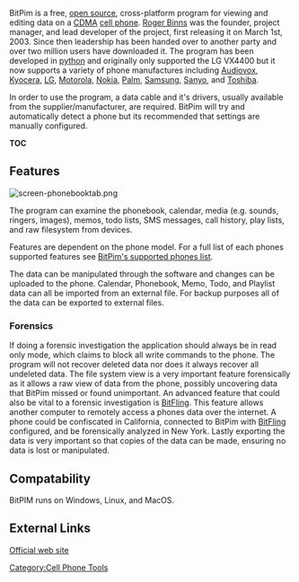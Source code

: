 BitPim is a free, [open
source](http://www.opensource.org/docs/definition.php), cross-platform
program for viewing and editing data on a [CDMA](CDMA "wikilink") [cell
phone](cell_phone "wikilink"). [Roger
Binns](mailto:rogerb@rogerbinns.com) was the founder, project manager,
and lead developer of the project, first releasing it on March 1st,
2003. Since then leadership has been handed over to another party and
over two million users have downloaded it. The program has been
developed in [python](python "wikilink") and originally only supported
the LG VX4400 but it now supports a variety of phone manufactures
including [Audiovox](Audiovox "wikilink"),
[Kyocera](Kyocera "wikilink"), [LG](LG "wikilink"),
[Motorola](Motorola "wikilink"), [Nokia](Nokia "wikilink"),
[Palm](Palm "wikilink"), [Samsung](Samsung "wikilink"),
[Sanyo](Sanyo "wikilink"), and [Toshiba](Toshiba "wikilink").

In order to use the program, a data cable and it's drivers, usually
available from the supplier/manufacturer, are required. BitPim will try
and automatically detect a phone but its recommended that settings are
manually configured.

__TOC__

## Features

![](screen-phonebooktab.png "screen-phonebooktab.png")

The program can examine the phonebook, calendar, media (e.g. sounds,
ringers, images), memos, todo lists, SMS messages, call history, play
lists, and raw filesystem from devices.

Features are dependent on the phone model. For a full list of each
phones supported features see [BitPim's supported phones
list](http://www.bitpim.org/help/phones-featuressupported.htm).

The data can be manipulated through the software and changes can be
uploaded to the phone. Calendar, Phonebook, Memo, Todo, and Playlist
data can all be imported from an external file. For backup purposes all
of the data can be exported to external files.

### Forensics

If doing a forensic investigation the application should always be in
read only mode, which claims to block all write commands to the phone.
The program will not recover deleted data nor does it always recover all
undeleted data. The file system view is a very important feature
forensically as it allows a raw view of data from the phone, possibly
uncovering data that BitPim missed or found unimportant. An advanced
feature that could also be vital to a forensic investigation is
[BitFling](BitFling "wikilink"). This feature allows another computer to
remotely access a phones data over the internet. A phone could be
confiscated in California, connected to BitPim with
[BitFling](BitFling "wikilink") configured, and be forensically analyzed
in New York. Lastly exporting the data is very important so that copies
of the data can be made, ensuring no data is lost or manipulated.

## Compatability

BitPIM runs on Windows, Linux, and MacOS.

## External Links

[Official web site](http://www.bitpim.org/)

[Category:Cell Phone Tools](Category:Cell_Phone_Tools "wikilink")